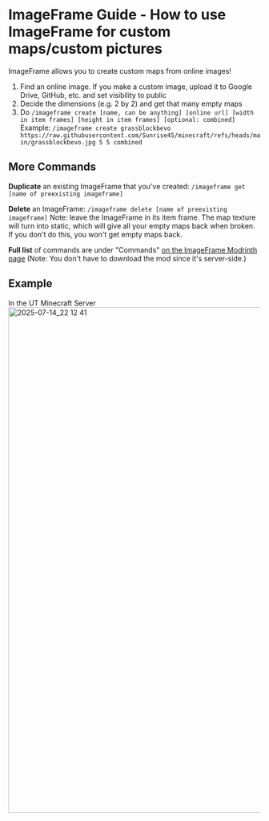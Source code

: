 # ImageFrame Guide - How to use ImageFrame for custom maps/custom pictures
ImageFrame allows you to create custom maps from online images!

1. Find an online image. If you make a custom image, upload it to Google Drive, GitHub, etc. and set visibility to public
2. Decide the dimensions (e.g. 2 by 2) and get that many empty maps
3. Do ```/imageframe create [name, can be anything] [online url] [width in item frames] [height in item frames] [optional: combined]``` Example: ```/imageframe create grassblockbevo https://raw.githubusercontent.com/Sunrise45/minecraft/refs/heads/main/grassblockbevo.jpg 5 5 combined```

## More Commands
**Duplicate** an existing ImageFrame that you've created: ```/imageframe get [name of preexisting imageframe]```

**Delete** an ImageFrame: ```/imageframe delete [name of preexisting imageframe]``` Note:  leave the ImageFrame in its item frame. The map texture will turn into static, which will give all your empty maps back when broken. If you don't do this, you won't get empty maps back.

**Full list** of commands are under "Commands" [on the ImageFrame Modrinth page](https://modrinth.com/plugin/imageframe) (Note: You don't have to download the mod since it's server-side.)

## Example
In the UT Minecraft Server
<img width="1920" height="1009" alt="2025-07-14_22 12 41" src="https://github.com/user-attachments/assets/e95c6932-5ec1-4bce-97e0-e1caac589216" />
